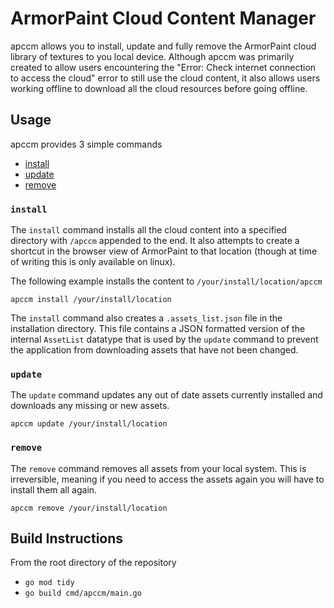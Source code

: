 # ArmorPaint Cloud Content Manager

apccm allows you to install, update and fully remove the ArmorPaint cloud library of textures
to you local device. Although apccm was primarily created to allow users encountering the 
"Error: Check internet connection to access the cloud" error to still use the cloud content,
it also allows users working offline to download all the cloud resources before going offline.

## Usage

apccm provides 3 simple commands

* [install](#install)
* [update](#update)
* [remove](#remove)

### `install`

The `install` command installs all the cloud content into a specified directory with `/apccm`
appended to the end. It also attempts to create a shortcut in the browser view of ArmorPaint
to that location (though at time of writing this is only available on linux).

The following example installs the content to `/your/install/location/apccm`

```console
apccm install /your/install/location
```

The `install` command also creates a `.assets_list.json` file in the installation directory.
This file contains a JSON formatted version of the internal `AssetList` datatype that is used
by the `update` command to prevent the application from downloading assets that have not been
changed.

### `update`

The `update` command updates any out of date assets currently installed and downloads any missing
or new assets.

```console
apccm update /your/install/location
```

### `remove`

The `remove` command removes all assets from your local system. This is irreversible, meaning
if you need to access the assets again you will have to install them all again.

```console
apccm remove /your/install/location
```

## Build Instructions

From the root directory of the repository

* `go mod tidy`
* `go build cmd/apccm/main.go`
